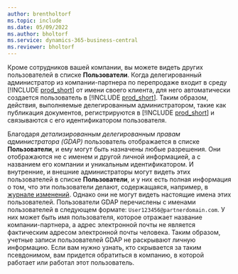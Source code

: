 ```yaml
---
author: brentholtorf
ms.topic: include
ms.date: 05/09/2022
ms.author: bholtorf
ms.service: dynamics-365-business-central
ms.reviewer: bholtorf
---
```

Кроме сотрудников вашей компании, вы можете видеть других пользователей в списке **Пользователи**. Когда делегированный администратор из компании-партнера по перепродаже входит в среду [!INCLUDE [prod_short](prod_short.md)] от имени своего клиента, для него автоматически создается пользователь в [!INCLUDE [prod_short](prod_short.md)]. Таким образом, действия, выполняемые делегированным администратором, такие как публикация документов, регистрируются в [!INCLUDE [prod_short](prod_short.md)] и связываются с его идентификатором пользователя.  

Благодаря *детализированным делегированным правам администратора (GDAP)* пользователь отображается в списке **Пользователи**, и ему могут быть назначены любые разрешения. Они отображаются не с именем и другой личной информацией, а с названием его компании и уникальным идентификатором. И внутренние, и внешние администраторы могут видеть этих пользователей в списке **Пользователи**, и у них есть полная информация о том, что эти пользователи делают, содержащаяся, например, в [журнале изменений](../across-log-changes.md). Однако они не могут видеть настоящие имена этих пользователей. Пользователи GDAP перечислены с именами пользователей в следующем формате: `User123456@partnerdomain.com`. У них может быть имя пользователя, которое отражает название компании-партнера, а адрес электронной почты не является фактическим адресом электронной почты человека. Таким образом, учетные записи пользователей GDAP не раскрывают личную информацию. Если вам нужно узнать, кто скрывается за таким псевдонимом, вам придется обратиться в компанию, в которой работает или работал этот пользователь.  

